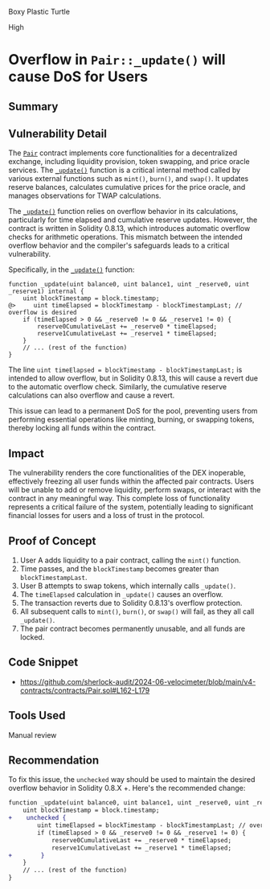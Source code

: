 Boxy Plastic Turtle

High

# Overflow in `Pair::_update()` will cause DoS for Users

## Summary

## Vulnerability Detail

The [`Pair`](https://github.com/sherlock-audit/2024-06-velocimeter/blob/main/v4-contracts/contracts/Pair.sol) contract implements core functionalities for a decentralized exchange, including liquidity provision, token swapping, and price oracle services. The [`_update()`](https://github.com/sherlock-audit/2024-06-velocimeter/blob/main/v4-contracts/contracts/Pair.sol#L162-L179) function is a critical internal method called by various external functions such as `mint()`, `burn()`, and `swap()`. It updates reserve balances, calculates cumulative prices for the price oracle, and manages observations for TWAP calculations.

The [`_update()`](https://github.com/sherlock-audit/2024-06-velocimeter/blob/main/v4-contracts/contracts/Pair.sol#L162-L179) function relies on overflow behavior in its calculations, particularly for time elapsed and cumulative reserve updates. However, the contract is written in Solidity 0.8.13, which introduces automatic overflow checks for arithmetic operations. This mismatch between the intended overflow behavior and the compiler's safeguards leads to a critical vulnerability.

Specifically, in the [`_update()`](https://github.com/sherlock-audit/2024-06-velocimeter/blob/main/v4-contracts/contracts/Pair.sol#L162-L179) function:

```solidity
function _update(uint balance0, uint balance1, uint _reserve0, uint _reserve1) internal {
    uint blockTimestamp = block.timestamp;
@>     uint timeElapsed = blockTimestamp - blockTimestampLast; // overflow is desired
    if (timeElapsed > 0 && _reserve0 != 0 && _reserve1 != 0) {
        reserve0CumulativeLast += _reserve0 * timeElapsed;
        reserve1CumulativeLast += _reserve1 * timeElapsed;
    }
    // ... (rest of the function)
}
```

The line `uint timeElapsed = blockTimestamp - blockTimestampLast;` is intended to allow overflow, but in Solidity 0.8.13, this will cause a revert due to the automatic overflow check. Similarly, the cumulative reserve calculations can also overflow and cause a revert.

This issue can lead to a permanent DoS for the pool, preventing users from performing essential operations like minting, burning, or swapping tokens, thereby locking all funds within the contract.

## Impact
The vulnerability renders the core functionalities of the DEX inoperable, effectively freezing all user funds within the affected pair contracts. Users will be unable to add or remove liquidity, perform swaps, or interact with the contract in any meaningful way. This complete loss of functionality represents a critical failure of the system, potentially leading to significant financial losses for users and a loss of trust in the protocol.

## Proof of Concept
1. User A adds liquidity to a pair contract, calling the `mint()` function.
2. Time passes, and the `blockTimestamp` becomes greater than `blockTimestampLast`.
3. User B attempts to swap tokens, which internally calls `_update()`.
4. The `timeElapsed` calculation in `_update()` causes an overflow.
5. The transaction reverts due to Solidity 0.8.13's overflow protection.
6. All subsequent calls to `mint()`, `burn()`, or `swap()` will fail, as they all call `_update()`.
7. The pair contract becomes permanently unusable, and all funds are locked.

## Code Snippet
- https://github.com/sherlock-audit/2024-06-velocimeter/blob/main/v4-contracts/contracts/Pair.sol#L162-L179

## Tools Used
Manual review

## Recommendation
To fix this issue, the `unchecked` way should be used to maintain the desired overflow behavior in Solidity 0.8.X +. Here's the recommended change:

```diff
function _update(uint balance0, uint balance1, uint _reserve0, uint _reserve1) internal {
    uint blockTimestamp = block.timestamp;
+    unchecked {
        uint timeElapsed = blockTimestamp - blockTimestampLast; // overflow is desired
        if (timeElapsed > 0 && _reserve0 != 0 && _reserve1 != 0) {
            reserve0CumulativeLast += _reserve0 * timeElapsed;
            reserve1CumulativeLast += _reserve1 * timeElapsed;
+        }
    }
    // ... (rest of the function)
}
```
